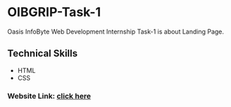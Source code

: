 # OIBGRIP-Task-1
Oasis InfoByte Web Development Internship Task-1 is about Landing Page.
## Technical Skills
- HTML
- CSS
### Website Link: [click here](https://nallufam.github.io/OIBGRIP-Task-1/)
